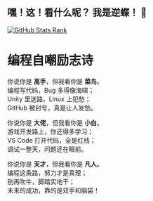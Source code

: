 ## 嘿！这！看什么呢？ 我是逆蝶！ 👋
[![GitHub Stats Rank](https://github-readme-stats.vercel.app/api?username=zhishifenzi8266&theme=sakura)](https://github.com/anuraghazra/github-readme-stats)

# 编程自嘲励志诗

你说你是 **高手**，但我看你是 **菜鸟**。  
编程写代码，Bug 多得像海啸；  
Unity 里迷路，Linux 上犯愁；  
GitHub 被封号，真是让人发愁。

你说你是 **大佬**，但我看你是 **小白**。  
游戏开发路上，你还得多学习；  
VS Code 打开代码，全是红线；  
调试一整天，问题还在眼前。

你说你是 **天才**，但我看你是 **凡人**。  
编程这条路，努力才是真理；  
别再吹牛，脚踏实地干；  
未来的成功，靠的是双手和脑袋！

